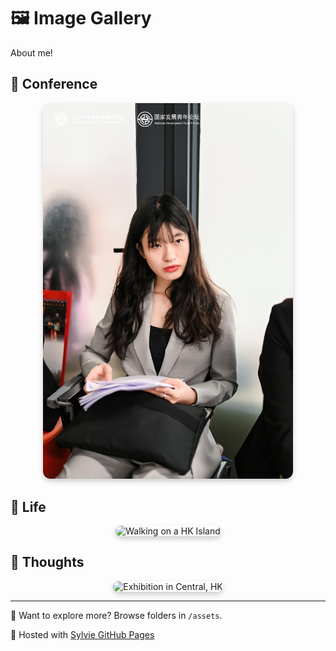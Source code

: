 # 🖼️ Image Gallery

About me!

## 🌲 Conference
<div style="text-align: center;">
  <img src="assets/conference/nds1.jpg" alt="Conference at National School of Development, Peking University" style="width: 400px; border-radius: 12px; box-shadow: 0 4px 8px rgba(0, 0, 0, 0.2);">
</div>

## 🌆 Life
<div style="text-align: center;">
  <img src="assets/life/life2.jpg" alt="Walking on a HK Island" style="width: 400px; border-radius: 12px; box-shadow: 0 4px 8px rgba(0, 0, 0, 0.2);">
</div>

## 👤 Thoughts
<div style="text-align: center;">
  <img src="assets/thoughts/thought2.jpg" alt="Exhibition in Central, HK" style="width: 400px; border-radius: 12px; box-shadow: 0 4px 8px rgba(0, 0, 0, 0.2);">
</div>

---

📁 Want to explore more? Browse folders in `/assets`.

🔗 Hosted with [Sylvie GitHub Pages](https://github.com/Shijia-Lyu/image-gallery-)
